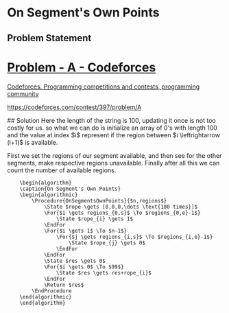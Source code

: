 # On Segment's Own Points
## Problem Statement
<div class="rich-link-card-container"><a class="rich-link-card" href="https://codeforces.com/contest/397/problem/A" target="_blank">
	<div class="rich-link-image-container">
		<div class="rich-link-image" style="background-image: url('//codeforces.org/s/47229/images/codeforces-sponsored-by-ton.png')">
	</div>
	</div>
	<div class="rich-link-card-text">
		<h1 class="rich-link-card-title">Problem - A - Codeforces</h1>
		<p class="rich-link-card-description">
		Codeforces. Programming competitions and contests, programming community
		</p>
		<p class="rich-link-href">
		https://codeforces.com/contest/397/problem/A
		</p>
	</div>
</a></div>
## Solution
Here the length of the string is 100, updating it once is not too costly for us. so what we can do is initialize an array of 0's with length 100 and the value at index $i$ represent if the region between $i \leftrightarrow (i+1)$ is available.

First we set the regions of our segment available, and then see for the other segments, make respective regions unavailable. Finally after all this we can count the number of available regions.

```pseudo
	\begin{algorithm}
	\caption{On Segment's Own Points}
	\begin{algorithmic}
		\Procedure{OnSegmentsOwnPoints}{$n,regions$}
			\State $rope \gets [0,0,0,\dots \text{100 times}]$
			\For{$i \gets regions_{0,s}$ \To $regions_{0,e}-1$}
				\State $rope_{i} \gets 1$
			\EndFor
			\For{$i \gets 1$ \To $n-1$}
				\For{$j \gets regions_{i,s}$ \To $regions_{i,e}-1$}
					\State $rope_{j} \gets 0$
				\EndFor
			\EndFor
			\State $res \gets 0$
			\For{$i \gets 0$ \To $99$}
				\State $res \gets res+rope_{i}$
			\EndFor
			\Return $res$
		\EndProcedure
	\end{algorithmic}
	\end{algorithm}
```